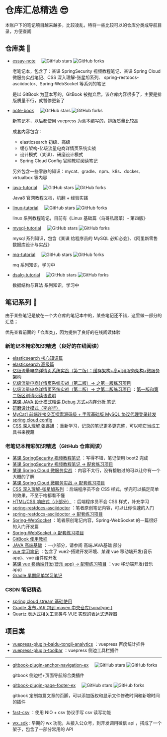 # 仓库汇总精选 😎   
本账户下的笔记项目越来越多，比较凌乱，特将一些比较可以的仓库分类成导航目录，方便查阅

## 仓库类 🎉
- [essay-note](https://github.com/zq99299/essay-note) &nbsp; &nbsp; 
![GitHub stars](https://img.shields.io/github/stars/zq99299/essay-note)
![GitHub forks](https://img.shields.io/github/forks/zq99299/essay-note)
  
  老笔记本，包含了：某课 SpringSecurity 视频教程笔记、某课 Spring Cloud 微服务实战笔记、CSS 深入理解-张星旭系列、
  spring-restdocs-asciidoctor、Spring-WebSocket 等系列的笔记
  
  是以 GitBook 为蓝本写的，GitBook 被抛弃后，该仓库内容很多了，主要是排版质量不行，就暂停更新了
- [note-book](https://github.com/zq99299/note-book) &nbsp; &nbsp; 
![GitHub stars](https://img.shields.io/github/stars/zq99299/note-book)
![GitHub forks](https://img.shields.io/github/forks/zq99299/note-book)
   
  新笔记本，以后都使用 vuepress 为蓝本编写的，排版质量比较高
  
  成套内容包含：
  - elasticsearch 初级、高级
  - 缓存架构-亿级流量电商详情页系统实战
  - 设计模式（某课）、研磨设计模式
  - Spring Cloud Config 官网教程阅读笔记
  
  另外包含一些零散的知识：mycat、gradle、npm、k8s、docker、virtualbox 等内容
- [java-tutorial](https://github.com/zq99299/java-tutorial) &nbsp; &nbsp; 
![GitHub stars](https://img.shields.io/github/stars/zq99299/java-tutorial)
![GitHub forks](https://img.shields.io/github/forks/zq99299/java-tutorial)

  Java8 官网教程文档，机翻 + 经验实践
- [linux-tutorial](https://github.com/zq99299/linux-tutorial) &nbsp; &nbsp; 
![GitHub stars](https://img.shields.io/github/stars/zq99299/linux-tutorial)
![GitHub forks](https://img.shields.io/github/forks/zq99299/linux-tutorial)

  linux 系列教程笔记，目前有《Linux 基础篇（鸟哥私房菜）- 第四版》 
- [mysql-tutorial](https://github.com/zq99299/mysql-tutorial) &nbsp; &nbsp; 
![GitHub stars](https://img.shields.io/github/stars/zq99299/mysql-tutorial)
![GitHub forks](https://img.shields.io/github/forks/zq99299/mysql-tutorial)

  mysql 系列知识，包含《某课 给程序员的 MySQL 必知必会》、《阿里新零售数据库设计与实战》

- [mq-tutorial](https://github.com/zq99299/mq-tutorial) &nbsp; &nbsp; 
![GitHub stars](https://img.shields.io/github/stars/zq99299/mq-tutorial)
![GitHub forks](https://img.shields.io/github/forks/zq99299/mq-tutorial)

  mq 系列知识，学习中
  
- [dsalg-tutorial](https://github.com/zq99299/dsalg-tutorial) &nbsp; &nbsp; 
![GitHub stars](https://img.shields.io/github/stars/zq99299/dsalg-tutorial)
![GitHub forks](https://img.shields.io/github/forks/zq99299/dsalg-tutorial)

  数据结构与算法 系列知识，学习中

## 笔记系列 📖 
由于某些笔记是放在一个大仓库的笔记本中的，某些笔记还不错，这里做一部分的汇总；

优先查看前面的「仓库类」，因为提供了良好的在线阅读体验

### 新笔记本精彩知识精选（良好的在线阅读）
- [elasticsearch 核心知识篇](https://zq99299.github.io/note-book/elasticsearch-core/)
- [elasticsearch 高级篇](https://zq99299.github.io/note-book/elasticsearch-senior/)
- [亿级流量电商详情页系统实战（第二版）：缓存架构+高可用服务架构+微服务架构](https://zq99299.github.io/note-book/cache-pdp/)
- [亿级流量电商详情页系统实战（第二版）-> 之第一版练习项目](https://github.com/zq99299/cache-pdp)
- [亿级流量电商详情页系统实战（第二版）-> 之第二版练习项目](https://github.com/zq99299/cache-eshop)
：[第一版和第二版区别请阅读该说明](https://github.com/zq99299/cache-pdp#%E7%AC%AC%E4%B8%80%E7%89%88%E4%B8%8E%E7%AC%AC%E4%BA%8C%E7%89%88%E7%9A%84%E5%8C%BA%E5%88%AB)
- [某课 JAVA 设计模式精讲 Debug 方式+内存分析 笔记](https://zq99299.github.io/note-book/imocc/design_pattern/)
- [研磨设计模式（李兴华）](https://zq99299.github.io/note-book/design_pattern/)
- [MyCat1 前端连接交互探索源码级 + 手写基础版 MySQL 协议代理登录转发](https://zq99299.github.io/note-book/mycat/frontend_connection_interaction.html)
- [spring cloud config](https://zq99299.github.io/note-book/spring-cloud-tutorial/config/)
- [CSS 深入理解 张鑫旭](https://zq99299.github.io/note-book/css-zxx/)
：重新学习，记录的笔记更多更完整，可以吧它当成工具书来搜藏

### 老笔记本精彩知识精选（GitHub 仓库阅读）
- [某课 SpringSecurity 视频教程笔记](https://github.com/zq99299/essay-note/blob/master/chapter/imooc/spring_security/index.md)
：写得不错，笔记使用 boot2 完成
- [某课 SpringSecurity 视频教程笔记 -> 配套练习项目](https://github.com/zq99299/spring-security)
- [某课 Spring Cloud 微服务实战](https://github.com/zq99299/essay-note/blob/master/chapter/imooc/spring_cloud/index.md)
：内容不太行，没有接触过的可以让你有一个大概的了解
- [某课 Spring Cloud 微服务实战 -> 配套练习项目](https://github.com/zq99299/immoc-spring-cloud)
- [CSS 深入理解-张星旭系列](https://github.com/zq99299/essay-note/blob/master/chapter/htmlcss/README.md)
：后端程序员不会 CSS 样式，学完可以搞定简单的效果，不至于啥都看不懂
- [HTML/CSS 响应式（小部分）](https://github.com/zq99299/essay-note/blob/master/chapter/htmlcss_responsive/index.md)
：后端程序员不会 CSS 样式，补充学习
- [spring-restdocs-asciidoctor](https://github.com/zq99299/essay-note/blob/master/chapter/spring/spring_restdocs_asciidoctor/index.md)
：笔者原创笔记内容，可以让你快速的入门
- [spring-restdocs-asciidoctor -> 配套练习项目](https://github.com/zq99299/spring-restdocs-example)
- [Spring-WebSocket](https://github.com/zq99299/essay-note/blob/master/chapter/websocket/index.md)
：笔者原创笔记内容，Spring-WebSocket 的一篇很好的入门开发篇
- [Spring-WebSocket -> 配套练习项目](https://github.com/zq99299/java-websocket-demo)
- [GitBook 使用教程](https://github.com/zq99299/gitbook-guide/blob/master/SUMMARY.md)
- [JAVA 高端基础](https://github.com/zq99299/hp-note/blob/master/SUMMARY.md)
：一小部分，请参阅 高端JAVA基础 部分
- [vue 学习笔记](https://github.com/zq99299/vue-note/blob/master/SUMMARY.md)
：包含了 vue2-搭建开发环境、某课 vue 移动端开发(音乐 app)、vue 组件库开发
- [某课 vue 移动端开发(音乐 app) -> 配套练习项目](https://github.com/zq99299/vue-music)
：vue 移动端开发(音乐 app)
- [Gradle 早期简单学习笔记](https://github.com/zq99299/gradle-note)


### CSDN 笔记精选
- [spring cloud stream 基础使用](https://blog.csdn.net/mr_zhuqiang/article/details/84820076)
- [Gradle 发布 JAR 包到 maven 中央仓库(sonatype )](https://blog.csdn.net/mr_zhuqiang/article/details/84564256)
- [Quartz 表达式相关工具类与 VUE 实现的表达式选择器](https://blog.csdn.net/mr_zhuqiang/article/details/92572042)
## 项目类

- [vuepress-plugin-baidu-tongji-analytics](https://github.com/zq99299/vuepress-plugin/tree/master/vuepress-plugin-baidu-tongji-analytics)
：vuepress 百度统计插件
- [vuepress-plugin-toolbar](https://github.com/zq99299/vuepress-plugin/tree/master/vuepress-plugin-toolbar)
：vuepress 侧边工具栏插件

---

- [gitbook-plugin-anchor-navigation-ex](https://github.com/zq99299/gitbook-plugin-anchor-navigation-ex) 
&nbsp; &nbsp; 
![GitHub stars](https://img.shields.io/github/stars/zq99299/gitbook-plugin-anchor-navigation-ex)
![GitHub forks](https://img.shields.io/github/forks/zq99299/gitbook-plugin-anchor-navigation-ex)

    gitbook 侧边栏+页面导航综合类插件

- [gitbook-plugin-page-footer-ex](https://github.com/zq99299/gitbook-plugin-page-footer-ex)
&nbsp; &nbsp; 
![GitHub stars](https://img.shields.io/github/stars/zq99299/gitbook-plugin-page-footer-ex)
![GitHub forks](https://img.shields.io/github/forks/zq99299/gitbook-plugin-page-footer-ex)
    
    gitbook 定制每篇文章的页脚，可以添加版权和显示文件修改时间和新增时间 的插件

- [fast-csv](https://github.com/zq99299/fast-csv)
：使用 NIO + csv 协议手写 csv 读写功能
- [wx_sdk](https://gitee.com/zhuqiang/wx_sdk)
: 早期的 wx 功能，从接入公众号，到开发调用微信 api ，搭成了一个架子，包含了一部分常用的 API

